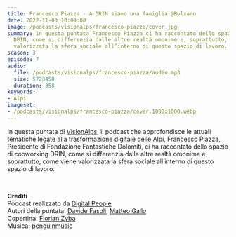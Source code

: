 ```yaml
---
title: Francesco Piazza - A DRIN siamo una famiglia @Bolzano
date: 2022-11-03 18:00:00
image: /podcasts/visionalps/francesco-piazza/cover.jpg
summary: In questa puntata Francesco Piazza ci ha raccontato dello spazio di cooworking
  DRIN, come si differenzia dalle altre realtà omonime e, soprattutto, come viene
  valorizzata la sfera sociale all’interno di questo spazio di lavoro.
season: 3
episode: 7
audio:
  file: /podcasts/visionalps/francesco-piazza/audio.mp3
  size: 5723450
  duration: 358
keywords:
- Alpi
imageset:
- /podcasts/visionalps/francesco-piazza/cover.1000x1000.webp
---
```


In questa puntata di [VisionAlps](https://www.visionalps.com/), il podcast che approfondisce le attuali tematiche legate alla trasformazione digitale delle Alpi, Francesco Piazza, Presidente di Fondazione Fantastiche Dolomiti, ci ha raccontato dello spazio di cooworking DRIN, come si differenzia dalle altre realtà omonime e, soprattutto, come viene valorizzata la sfera sociale all’interno di questo spazio di lavoro.

<br>

**Crediti**<br>
Podcast realizzato da [Digital People](https://w3id.org/digitalpeople)<br>
Autori della puntata: [Davide Fasoli](https://www.linkedin.com/in/davide-fasoli-2b3246179/), [Matteo Gallo](https://www.linkedin.com/in/matteo-gallo-4a5ab31a8/)<br>
Copertina: [Florian Zyba](https://www.linkedin.com/in/florian-zyba/)<br>
Musica: [penguinmusic](https://pixabay.com/users/penguinmusic-24940186/)
